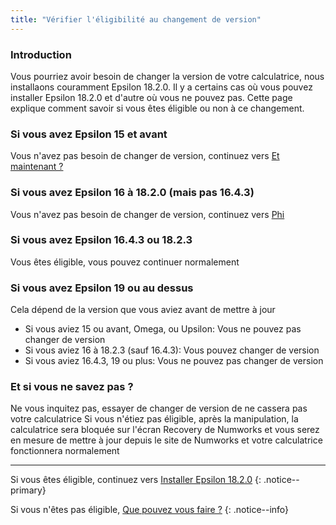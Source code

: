 ```yaml
---
title: "Vérifier l'éligibilité au changement de version"
---
```


### Introduction

Vous pourriez avoir besoin de changer la version de votre calculatrice, nous installaons couramment Epsilon 18.2.0. Il y a certains cas où vous pouvez installer Epsilon 18.2.0 et d'autre où vous ne pouvez pas. Cette page explique comment savoir si vous êtes éligible ou non à ce changement.

### Si vous avez Epsilon 15 et avant

Vous n'avez pas besoin de changer de version, continuez vers [Et maintenant ?](n0110-now-what)

### Si vous avez Epsilon 16 à 18.2.0 (mais pas 16.4.3)

Vous n'avez pas besoin de changer de version, continuez vers [Phi](phi)

### Si vous avez Epsilon 16.4.3 ou 18.2.3

Vous êtes éligible, vous pouvez continuer normalement

### Si vous avez Epsilon 19 ou au dessus

Cela dépend de la version que vous aviez avant de mettre à jour

- Si vous aviez 15 ou avant, Omega, ou Upsilon: Vous ne pouvez pas changer de version
- Si vous aviez 16 à 18.2.3 (sauf 16.4.3): Vous pouvez changer de version
- Si vous aviez 16.4.3, 19 ou plus: Vous ne pouvez pas changer de version

### Et si vous ne savez pas ?

Ne vous inquitez pas, essayer de changer de version de ne cassera pas votre calculatrice
Si vous n'étiez pas éligible, après la manipulation, la calculatrice sera bloquée sur l'écran Recovery de Numworks et vous serez en mesure de mettre à jour depuis le site de Numworks et votre calculatrice fonctionnera normalement

___

Si vous êtes éligible, continuez vers [Installer Epsilon 18.2.0](install-epsilon-18-2-0)
{: .notice--primary}

Si vous n'êtes pas éligible, [Que pouvez vous faire ?](what-to-do-locked)
{: .notice--info}
